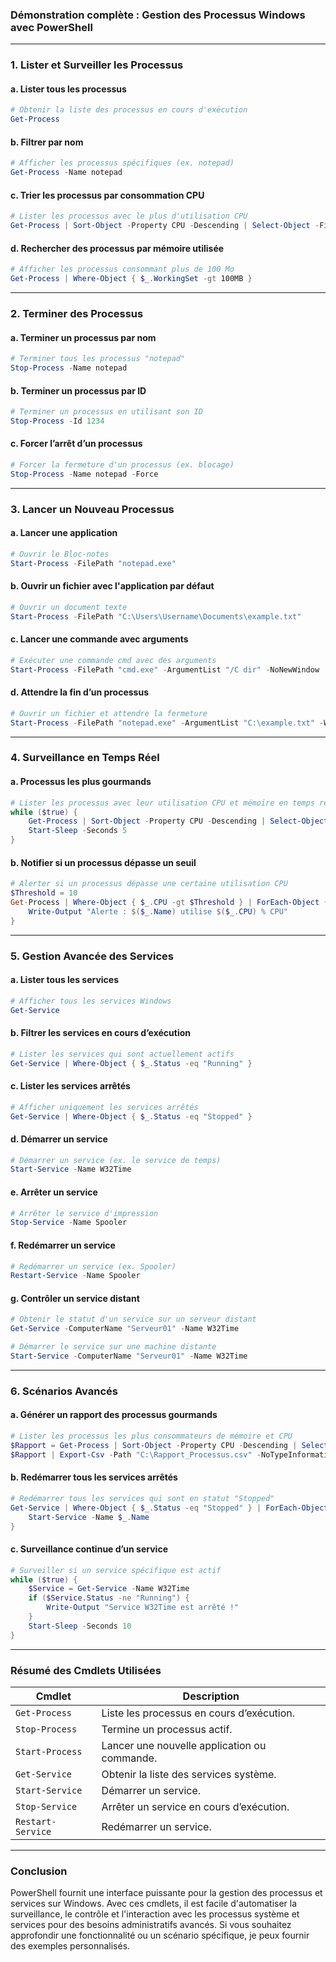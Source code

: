 ### Démonstration complète : **Gestion des Processus Windows avec PowerShell**

---

### **1. Lister et Surveiller les Processus**

#### **a. Lister tous les processus**
```powershell
# Obtenir la liste des processus en cours d'exécution
Get-Process
```

#### **b. Filtrer par nom**
```powershell
# Afficher les processus spécifiques (ex. notepad)
Get-Process -Name notepad
```

#### **c. Trier les processus par consommation CPU**
```powershell
# Lister les processus avec le plus d'utilisation CPU
Get-Process | Sort-Object -Property CPU -Descending | Select-Object -First 10
```

#### **d. Rechercher des processus par mémoire utilisée**
```powershell
# Afficher les processus consommant plus de 100 Mo
Get-Process | Where-Object { $_.WorkingSet -gt 100MB }
```

---

### **2. Terminer des Processus**

#### **a. Terminer un processus par nom**
```powershell
# Terminer tous les processus "notepad"
Stop-Process -Name notepad
```

#### **b. Terminer un processus par ID**
```powershell
# Terminer un processus en utilisant son ID
Stop-Process -Id 1234
```

#### **c. Forcer l’arrêt d’un processus**
```powershell
# Forcer la fermeture d'un processus (ex. blocage)
Stop-Process -Name notepad -Force
```

---

### **3. Lancer un Nouveau Processus**

#### **a. Lancer une application**
```powershell
# Ouvrir le Bloc-notes
Start-Process -FilePath "notepad.exe"
```

#### **b. Ouvrir un fichier avec l'application par défaut**
```powershell
# Ouvrir un document texte
Start-Process -FilePath "C:\Users\Username\Documents\example.txt"
```

#### **c. Lancer une commande avec arguments**
```powershell
# Exécuter une commande cmd avec des arguments
Start-Process -FilePath "cmd.exe" -ArgumentList "/C dir" -NoNewWindow
```

#### **d. Attendre la fin d’un processus**
```powershell
# Ouvrir un fichier et attendre la fermeture
Start-Process -FilePath "notepad.exe" -ArgumentList "C:\example.txt" -Wait
```

---

### **4. Surveillance en Temps Réel**

#### **a. Processus les plus gourmands**
```powershell
# Lister les processus avec leur utilisation CPU et mémoire en temps réel
while ($true) {
    Get-Process | Sort-Object -Property CPU -Descending | Select-Object -First 5
    Start-Sleep -Seconds 5
}
```

#### **b. Notifier si un processus dépasse un seuil**
```powershell
# Alerter si un processus dépasse une certaine utilisation CPU
$Threshold = 10
Get-Process | Where-Object { $_.CPU -gt $Threshold } | ForEach-Object {
    Write-Output "Alerte : $($_.Name) utilise $($_.CPU) % CPU"
}
```

---

### **5. Gestion Avancée des Services**

#### **a. Lister tous les services**
```powershell
# Afficher tous les services Windows
Get-Service
```

#### **b. Filtrer les services en cours d’exécution**
```powershell
# Lister les services qui sont actuellement actifs
Get-Service | Where-Object { $_.Status -eq "Running" }
```

#### **c. Lister les services arrêtés**
```powershell
# Afficher uniquement les services arrêtés
Get-Service | Where-Object { $_.Status -eq "Stopped" }
```

#### **d. Démarrer un service**
```powershell
# Démarrer un service (ex. le service de temps)
Start-Service -Name W32Time
```

#### **e. Arrêter un service**
```powershell
# Arrêter le service d'impression
Stop-Service -Name Spooler
```

#### **f. Redémarrer un service**
```powershell
# Redémarrer un service (ex. Spooler)
Restart-Service -Name Spooler
```

#### **g. Contrôler un service distant**
```powershell
# Obtenir le statut d'un service sur un serveur distant
Get-Service -ComputerName "Serveur01" -Name W32Time

# Démarrer le service sur une machine distante
Start-Service -ComputerName "Serveur01" -Name W32Time
```

---

### **6. Scénarios Avancés**

#### **a. Générer un rapport des processus gourmands**
```powershell
# Lister les processus les plus consommateurs de mémoire et CPU
$Rapport = Get-Process | Sort-Object -Property CPU -Descending | Select-Object -First 10
$Rapport | Export-Csv -Path "C:\Rapport_Processus.csv" -NoTypeInformation
```

#### **b. Redémarrer tous les services arrêtés**
```powershell
# Redémarrer tous les services qui sont en statut "Stopped"
Get-Service | Where-Object { $_.Status -eq "Stopped" } | ForEach-Object {
    Start-Service -Name $_.Name
}
```

#### **c. Surveillance continue d’un service**
```powershell
# Surveiller si un service spécifique est actif
while ($true) {
    $Service = Get-Service -Name W32Time
    if ($Service.Status -ne "Running") {
        Write-Output "Service W32Time est arrêté !"
    }
    Start-Sleep -Seconds 10
}
```

---

### **Résumé des Cmdlets Utilisées**

| Cmdlet              | Description                                   |
|---------------------|-----------------------------------------------|
| `Get-Process`       | Liste les processus en cours d’exécution.     |
| `Stop-Process`      | Termine un processus actif.                   |
| `Start-Process`     | Lancer une nouvelle application ou commande.  |
| `Get-Service`       | Obtenir la liste des services système.        |
| `Start-Service`     | Démarrer un service.                          |
| `Stop-Service`      | Arrêter un service en cours d’exécution.      |
| `Restart-Service`   | Redémarrer un service.                        |

---

### **Conclusion**
PowerShell fournit une interface puissante pour la gestion des processus et services sur Windows. Avec ces cmdlets, il est facile d'automatiser la surveillance, le contrôle et l'interaction avec les processus système et services pour des besoins administratifs avancés. Si vous souhaitez approfondir une fonctionnalité ou un scénario spécifique, je peux fournir des exemples personnalisés.